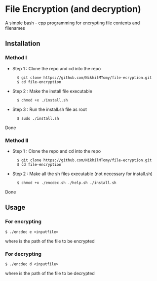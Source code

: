 # File Encryption (and decryption)
A simple bash - cpp programming for encrypting file contents and filenames

## Installation
### Method I
- Step 1 : Clone the repo and cd into the repo  

        $ git clone https://github.com/NikhilMTomy/file-ecryption.git
        $ cd file-encryption
- Step 2 : Make the install file executable  

        $ chmod +x ./install.sh
- Step 3 : Run the install.sh file as root  

        $ sudo ./install.sh
Done
### Method II
- Step 1 : Clone the repo and cd into the repo  

        $ git clone https://github.com/NikhilMTomy/file-ecryption.git
        $ cd file-encryption
- Step 2 : Make all the sh files executable (not necessary for install.sh)  

        $ chmod +x ./encdec.sh ./help.sh ./install.sh
Done
## Usage
### For encrypting
    $ ./encdec e <inputfile>
where <inputfile> is the path of the file to be encrypted
### For decrypting
    $ ./encdec d <inputfile>
where <inputfile> is the path of the file to be decrypted
